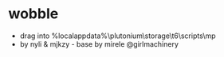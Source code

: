 # wobble

- drag into %localappdata%\plutonium\storage\t6\scripts\mp
- by nyli & mjkzy - base by mirele @girlmachinery

